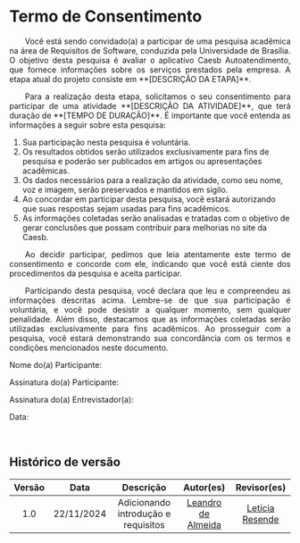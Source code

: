 # Termo de Consentimento

<p align="justify">&emsp;&emsp;Você está sendo convidado(a) a participar de uma pesquisa acadêmica na área de Requisitos de Software, conduzida pela Universidade de Brasília. O objetivo desta pesquisa é avaliar o aplicativo Caesb Autoatendimento, que fornece informações sobre os serviços prestados pela empresa. A etapa atual do projeto consiste em **[DESCRIÇÃO DA ETAPA]**.</p>

<p align="justify">&emsp;&emsp;Para a realização desta etapa, solicitamos o seu consentimento para participar de uma atividade **[DESCRIÇÃO DA ATIVIDADE]**, que terá duração de **[TEMPO DE DURAÇÃO]**. É importante que você entenda as informações a seguir sobre esta pesquisa:</p>

1. Sua participação nesta pesquisa é voluntária.  
2. Os resultados obtidos serão utilizados exclusivamente para fins de pesquisa e poderão ser publicados em artigos ou apresentações acadêmicas.  
3. Os dados necessários para a realização da atividade, como seu nome, voz e imagem, serão preservados e mantidos em sigilo.  
4. Ao concordar em participar desta pesquisa, você estará autorizando que suas respostas sejam usadas para fins acadêmicos.  
5. As informações coletadas serão analisadas e tratadas com o objetivo de gerar conclusões que possam contribuir para melhorias no site da Caesb.  

<p align="justify">&emsp;&emsp;Ao decidir participar, pedimos que leia atentamente este termo de consentimento e concorde com ele, indicando que você está ciente dos procedimentos da pesquisa e aceita participar.</p>

<p align="justify">&emsp;&emsp;Participando desta pesquisa, você declara que leu e compreendeu as informações descritas acima. Lembre-se de que sua participação é voluntária, e você pode desistir a qualquer momento, sem qualquer penalidade. Além disso, destacamos que as informações coletadas serão utilizadas exclusivamente para fins acadêmicos. Ao prosseguir com a pesquisa, você estará demonstrando sua concordância com os termos e condições mencionados neste documento.</p>

Nome do(a) Participante: 

Assinatura do(a) Participante: 

Assinatura do(a) Entrevistador(a):   

Data: 

<br>

## Histórico de versão

<center>

| Versão |    Data    |      Descrição       |       Autor(es)       |     Revisor(es)     |
| :-----: | :--------: | :------------------: | :-------------------: | :-----------------: |
|  1.0   | 22/11/2024 | Adicionando introdução e requisitos | [Leandro de Almeida](https://github.com/leomitx10) | [Letícia Resende](https://github.com/LeticiaResende23)  |


</center>
